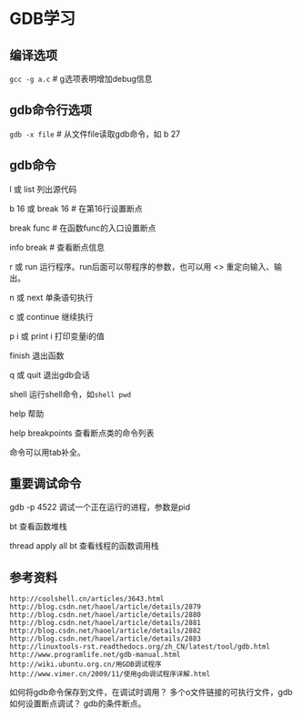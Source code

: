 # GDB学习

## 编译选项

`gcc -g a.c`	# g选项表明增加debug信息

## gdb命令行选项

`gdb -x file`	# 从文件file读取gdb命令，如 b 27

## gdb命令

l 或 list 列出源代码

b 16 或 break 16	# 在第16行设置断点

break func	# 在函数func的入口设置断点

info break	# 查看断点信息

r 或 run 运行程序。run后面可以带程序的参数，也可以用 <> 重定向输入、输出。

n 或 next 单条语句执行

c 或 continue 继续执行

p i 或 print i 打印变量i的值

finish 退出函数

q 或 quit 退出gdb会话

shell 运行shell命令，如`shell pwd`

help 帮助

help breakpoints 查看断点类的命令列表

命令可以用tab补全。

## 重要调试命令

gdb -p 4522 调试一个正在运行的进程，参数是pid

bt 查看函数堆栈

thread apply all bt 查看线程的函数调用栈


## 参考资料

	http://coolshell.cn/articles/3643.html
	http://blog.csdn.net/haoel/article/details/2879
	http://blog.csdn.net/haoel/article/details/2880
	http://blog.csdn.net/haoel/article/details/2881
	http://blog.csdn.net/haoel/article/details/2882
	http://blog.csdn.net/haoel/article/details/2883
	http://linuxtools-rst.readthedocs.org/zh_CN/latest/tool/gdb.html
	http://www.programlife.net/gdb-manual.html
	http://wiki.ubuntu.org.cn/用GDB调试程序
	http://www.vimer.cn/2009/11/使用gdb调试程序详解.html




如何将gdb命令保存到文件，在调试时调用？
多个o文件链接的可执行文件，gdb如何设置断点调试？
gdb的条件断点。

